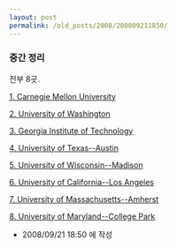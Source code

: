 ```yaml
---
layout: post
permalink: /old_posts/2008/200809211850/
---
```


### 중간 정리

전부 8곳.

<a href="http://www.csd.cs.cmu.edu/education/phd/index.html" title="">1. Carnegie Mellon University</a>

<a href="http://www.cs.washington.edu/education/grad/prospective.html" title="">2. University of Washington</a>

<a href="http://www.cc.gatech.edu/education/grad/phd-cs" title="">3. Georgia Institute of Technology</a>

<a href="http://www.cs.utexas.edu/academics/graduate/admissions/" title="">4. University of Texas--Austin</a>

<a href="http://www.cs.wisc.edu/gradadmissions/" title="">5. University of Wisconsin--Madison</a>

<a href="http://www.cs.ucla.edu/csd/academics/grad_reqs.html" title="">6. University of California--Los Angeles</a>

<a href="http://www.cs.umass.edu/csinfo/gradinfo/overview.html" title="">7. University of Massachusetts--Amherst</a>

<a href="http://www.cs.umd.edu/areas/systems.shtml" title="">8. University of Maryland--College Park</a>







- 2008/09/21 18:50 에 작성